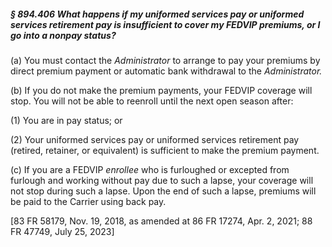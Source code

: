 ##### § 894.406 What happens if my uniformed services pay or uniformed services retirement pay is insufficient to cover my FEDVIP premiums, or I go into a nonpay status? #####

(a) You must contact the *Administrator* to arrange to pay your premiums by direct premium payment or automatic bank withdrawal to the *Administrator.*

(b) If you do not make the premium payments, your FEDVIP coverage will stop. You will not be able to reenroll until the next open season after:

(1) You are in pay status; or

(2) Your uniformed services pay or uniformed services retirement pay (retired, retainer, or equivalent) is sufficient to make the premium payment.

(c) If you are a FEDVIP *enrollee* who is furloughed or excepted from furlough and working without pay due to such a lapse, your coverage will not stop during such a lapse. Upon the end of such a lapse, premiums will be paid to the Carrier using back pay.

[83 FR 58179, Nov. 19, 2018, as amended at 86 FR 17274, Apr. 2, 2021; 88 FR 47749, July 25, 2023]